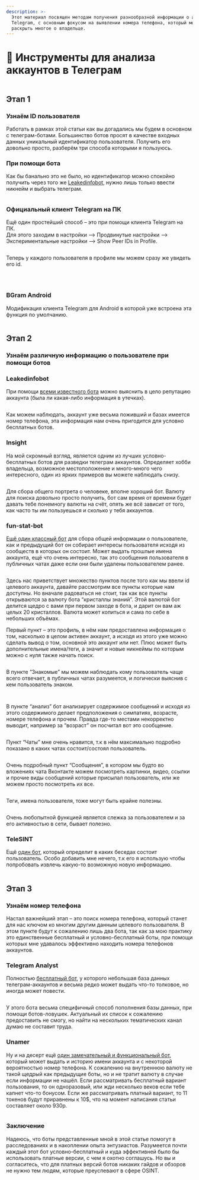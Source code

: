 ```yaml
---
description: >-
  Этот материал посвящен методам получения разнообразной информации о аккаунте в
  Telegram, с основным фокусом на выявлении номера телефона, который может
  раскрыть многое о владельце.
---
```


# 🤳 Инструменты для анализа аккаунтов в Телеграм

<div align="center">

<figure><img src="../.gitbook/assets/brave_PXq6PN7EOB.jpg" alt=""><figcaption></figcaption></figure>

</div>

## **Этап 1**&#x20;

### Узнаём ID пользователя

Работать в рамках этой статьи как вы догадались мы будем в основном с телеграм-ботами. Большинство ботов просят в качестве входных данных уникальный идентификатор пользователя. Получить его довольно просто, разберём три способа которыми я пользуюсь.

### **При помощи бота**

Как бы банально это не было, но идентификатор можно спокойно получить через того же [Leakedinfobot](../readme/leakedinfobot-luchshii-bot-dlya-poiska-slitoi-informacii..md), нужно лишь только ввести никнейм и выбрать телеграм.

<div align="center">

<figure><img src="../.gitbook/assets/image.png" alt=""><figcaption></figcaption></figure>

</div>

### **Официальный клиент Telegram на ПК**

Ещё один простейший способ – это при помощи клиента Telegram на ПК.\
Для этого заходим в настройки –> Продвинутые настройки –> Экспериментальные настройки –> Show Peer IDs in Profile.

<div align="center">

<figure><img src="../.gitbook/assets/image-1.png" alt=""><figcaption></figcaption></figure>

</div>

Теперь у каждого пользователя в профиле мы можем сразу же увидеть его id.

<div align="center">

<figure><img src="../.gitbook/assets/image-2.png" alt=""><figcaption></figcaption></figure>

</div>

<div align="center">

<figure><img src="../.gitbook/assets/image-3.png" alt=""><figcaption></figcaption></figure>

</div>

<div align="center">

<figure><img src="../.gitbook/assets/image-4.png" alt=""><figcaption></figcaption></figure>

</div>

### **BGram Android**

Модификация клиента Telegram для Android в которой уже встроена эта функция по умолчанию.

<div align="center">

<figure><img src="../.gitbook/assets/image-5-485x1024.png" alt=""><figcaption></figcaption></figure>

</div>

## **Этап 2**

### Узнаём различную информацию о пользователе при помощи ботов

### **Leakedinfobot**

При помощи [всеми известного бота](../readme/leakedinfobot-luchshii-bot-dlya-poiska-slitoi-informacii..md) можно выяснить в цело репутацию аккаунта (была ли какая-либо информация в утечках).

<div align="center">

<figure><img src="../.gitbook/assets/6.png" alt=""><figcaption></figcaption></figure>

</div>

Как можем наблюдать, аккаунт уже весьма поживший и базах имеется номер телефона, эта информация нам очень пригодится для условно бесплатных ботов.

### **Insight**

На мой скромный взгляд, является одним из лучших условно-бесплатных ботов для разведки телеграм аккаунтов. Определяет хобби владельца, возможное местоположение и много-много чего интересного, один из ярких примеров вы можете наблюдать снизу.

<div align="center" data-full-width="false">

<figure><img src="../.gitbook/assets/7.png" alt=""><figcaption></figcaption></figure>

</div>

Для сбора общего портрета о человеке, вполне хороший бот. Валюту для поиска довольно просто получить, бот сам время от времени будет давать тебе понемногу валюты на счёт, опять же всё зависит от того, как часто ты им пользуешься и сколько у тебя аккаунтов.

### **fun-stat-bot**

[Ещё один классный бот](https://bit.ly/4d3EZ0i) для сбора общей информации о пользователе, как и предыдущий бот он собирает интересы пользователя исходя из сообществ в которых он состоит. Может выдать прошлые имена аккаунта, ещё что очень интересно, так это сообщения пользователя в публичных чатах даже если они были удалены пользователем ранее.

<div align="center">

<figure><img src="../.gitbook/assets/8.png" alt=""><figcaption></figcaption></figure>

</div>

Здесь нас приветствует множество пунктов после того как мы ввели id целевого аккаунта, давайте рассмотрим все пункты которые нам доступны. Но вначале радоваться не стоит, так как все пункты открываются за валюту бота “кристаллы знаний”. Этой валютой бот делится щедро с вами при первом заходе в бота, и дарит он вам аж целых 20 кристаллов. Валюта может копиться и сама по себе в небольших объёмах.

Первый пункт – это профиль, в нём нам предоставлена информация о том, насколько в целом активен аккаунт, а исходя из этого уже можно сделать вывод о том, основной это аккаунт или нет. Плюс может быть дополнительные имена/теги, а значит и новые никнеймы по которым можно с нуля также начать поиск.

<div align="center">

<figure><img src="../.gitbook/assets/9.png" alt=""><figcaption></figcaption></figure>

</div>

В пункте “Знакомые” мы можем наблюдать кому пользователь чаще всего отвечает, в публичных чатах разумеется, и логически выяснив с кем пользователь знаком.

<div align="center">

<figure><img src="../.gitbook/assets/10.png" alt=""><figcaption></figcaption></figure>

</div>

<div align="center">

<figure><img src="../.gitbook/assets/image-9.png" alt=""><figcaption></figcaption></figure>

</div>

В пункте “анализ” бот анализирует содержимое сообщений и исходя из этого содержимого делает предположения о симпатиях, возрасте, номере телефона и прочем. Правда где-то местами некорректно выводит, например за “возраст” он посчитал вот это сообщение.

<div align="center">

<figure><img src="../.gitbook/assets/image-10.png" alt=""><figcaption></figcaption></figure>

</div>

Пункт “Чаты” мне очень нравится, т.к в нём максимально подробно показано в каких чатах состоит/состоял пользователь.

<div align="center">

<figure><img src="../.gitbook/assets/image-11.png" alt=""><figcaption></figcaption></figure>

</div>

Очень подробный пункт “Сообщения”, в котором мы будто во вложениях чата Вконтакте можем посмотреть картинки, видео, ссылки и прочие виды сообщений которые присылал пользователь, или же можем просто посмотреть их все.

<div align="center">

<figure><img src="../.gitbook/assets/image-12.png" alt=""><figcaption></figcaption></figure>

</div>

Теги, имена пользователя, тоже могут быть крайне полезны.

<div align="center">

<figure><img src="../.gitbook/assets/image-13.png" alt=""><figcaption></figcaption></figure>

</div>

Очень любопытной функцией является слежка за пользователем и за его активностью в сети, бывает полезно.

### **TeleSINT**

Ещё [один бот](https://t.me/telesint\_bot), который определит в каких беседах состоит пользователь. Особо добавить мне нечего, т.к его я использую чтобы попробовать извлечь какую-то возможную новую информацию.

<div align="center">

<figure><img src="../.gitbook/assets/image-14.png" alt=""><figcaption></figcaption></figure>

</div>

## **Этап 3**

### Узнаём номер телефона

Настал важнейший этап – это поиск номера телефона, который станет для нас ключом ко многим другим данным целевого пользователя. В этом пункте будут к сожалению лишь два бота, так как за мою практику это единственные бесплатный и условно-бесплатный боты, при помощи которых мне удавалось эффективно находить номера телефонов аккаунтов.

### **Telegram Analyst**

Полностью [бесплатный бот](https://t.me/TgAnalyst\_bot), у которого небольшая база данных телеграм-аккаунтов и весьма редко может выдать что-то толковое, но иногда может повести.

<div align="center">

<figure><img src="../.gitbook/assets/15.png" alt=""><figcaption></figcaption></figure>

</div>

У этого бота весьма специфичный способ пополнения базы данных, при помощи ботов-ловушек. Актуальный их список к сожалению предоставить не смогу, но найти на нескольких тематических канал думаю не составит труда.

### **Unamer**

Ну и на десерт ещё [один замечательный и функциональный бот](https://t.me/unamer\_bot), который может выдать и историю имени аккаунта и с некоторой вероятностью номер телефона. К сожалению на внутреннюю валюту не такой щедрый как предыдущие боты, но и не тратит валюту в случае если информации не нашёл. Если рассматривать бесплатный вариант пользования, то он одноразовый, или жди несколько веков если тебе капнет что-то бонусом. Если же рассматривать платный вариант, то 11 токенов будут приравнены к 10$, что на момент написания статьи составляет около 930р.

<div align="center">

<figure><img src="../.gitbook/assets/16.png" alt=""><figcaption></figcaption></figure>

</div>

### **Заключение**

Надеюсь, что боты представленные мной в этой статье помогут в расследованиях и в накоплении опыта энтузиастов. Разумеется почти каждый этот бот условно-бесплатный и куда эффективней было бы использовать платные версии, с чем я охотно соглашусь. Но вы и согласитесь, что для платных версий ботов никаких гайдов и обзоров не нужно тем людям, которые преуспевают в сфере OSINT.
